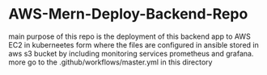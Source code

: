 # AWS-Mern-Deploy-Backend-Repo
main purpose of this repo is the deployment of this backend app to AWS EC2 in kuberneetes form where the files are configured in ansible stored in aws s3 bucket by including monitoring services prometheus and grafana. more go to the .github/workflows/master.yml in this directory
